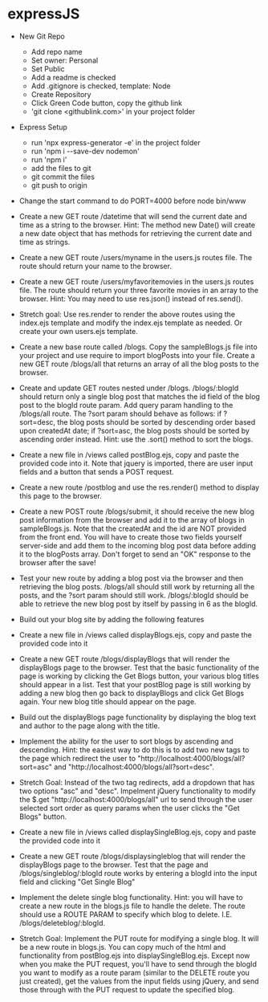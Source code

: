 # expressJS

- New Git Repo

  - Add repo name
  - Set owner: Personal
  - Set Public
  - Add a readme is checked
  - Add .gitignore is checked, template: Node
  - Create Repository
  - Click Green Code button, copy the github link
  - 'git clone <githublink.com>' in your project folder

- Express Setup

  - run 'npx express-generator -e' in the project folder
  - run 'npm i --save-dev nodemon'
  - run 'npm i'
  - add the files to git
  - git commit the files
  - git push to origin

- Change the start command to do PORT=4000 before node bin/www
- Create a new GET route /datetime that will send the current date and time as a string to the browser. Hint: The method new Date() will create a new date object that has methods for retrieving the current date and time as strings.
- Create a new GET route /users/myname in the users.js routes file. The route should return your name to the browser.
- Create a new GET route /users/myfavoritemovies in the users.js routes file. The route should return your three favorite movies in an array to the browser. Hint: You may need to use res.json() instead of res.send().
- Stretch goal: Use res.render to render the above routes using the index.ejs template and modify the index.ejs template as needed. Or create your own users.ejs template.

* Create a new base route called /blogs. Copy the sampleBlogs.js file into your project and use require to import blogPosts into your file. Create a new GET route /blogs/all that returns an array of all the blog posts to the browser.
* Create and update GET routes nested under /blogs. /blogs/:blogId should return only a single blog post that matches the id field of the blog post to the blogId route param. Add query param handling to the /blogs/all route. The ?sort param should behave as follows: if ?sort=desc, the blog posts should be sorted by descending order based upon createdAt date; if ?sort=asc, the blog posts should be sorted by ascending order instead. Hint: use the .sort() method to sort the blogs.

* Create a new file in /views called postBlog.ejs, copy and paste the provided code into it. Note that jquery is imported, there are user input fields and a button that sends a POST request.
* Create a new route /postblog and use the res.render() method to display this page to the browser.
* Create a new POST route /blogs/submit, it should receive the new blog post information from the browser and add it to the array of blogs in sampleBlogs.js. Note that the createdAt and the id are NOT provided from the front end. You will have to create those two fields yourself server-side and add them to the incoming blog post data before adding it to the blogPosts array. Don't forget to send an "OK" response to the browser after the save!
* Test your new route by adding a blog post via the browser and then retrieving the blog posts. /blogs/all should still work by returning all the posts, and the ?sort param should still work. /blogs/:blogId should be able to retrieve the new blog post by itself by passing in 6 as the blogId.

* Build out your blog site by adding the following features
* Create a new file in /views called displayBlogs.ejs, copy and paste the provided code into it
* Create a new GET route /blogs/displayBlogs that will render the displayBlogs page to the browser. Test that the basic functionality of the page is working by clicking the Get Blogs button, your various blog titles should appear in a list. Test that your postBlog page is still working by adding a new blog then go back to displayBlogs and click Get Blogs again. Your new blog title should appear on the page.
* Build out the displayBlogs page functionality by displaying the blog text and author to the page along with the title.
* Implement the ability for the user to sort blogs by ascending and descending. Hint: the easiest way to do this is to add two new <a> tags to the page which redirect the user to "http://localhost:4000/blogs/all?sort=asc" and "http://localhost:4000/blogs/all?sort=desc".
* Stretch Goal: Instead of the two <a> tag redirects, add a dropdown that has two options "asc" and "desc". Impelment jQuery functionality to modify the $.get "http://localhost:4000/blogs/all" url to send through the user selected sort order as query params when the user clicks the "Get Blogs" button.

* Create a new file in /views called displaySingleBlog.ejs, copy and paste the provided code into it
* Create a new GET route /blogs/displaysingleblog that will render the displayBlogs page to the browser. Test that the page and /blogs/singleblog/:blogId route works by entering a blogId into the input field and clicking "Get Single Blog"
* Implement the delete single blog functionality. Hint: you will have to create a new route in the blogs.js file to handle the delete. The route should use a ROUTE PARAM to specify which blog to delete. I.E. /blogs/deleteblog/:blogId.
* Stretch Goal: Implement the PUT route for modifying a single blog. It will be a new route in blogs.js. You can copy much of the html and functionality from postBlog.ejs into displaySingleBlog.ejs. Except now when you make the PUT request, you'll have to send through the blogId you want to modify as a route param (similar to the DELETE route you just created), get the values from the input fields using jQuery, and send those through with the PUT request to update the specified blog.

